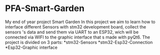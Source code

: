 # PFA-Smart-Garden
My end of year project Smart Garden
In this project we aim to learn how to interface different Sensors with stm32 development board,
collect the sensors 's data and send them via UART to an ESP32,
wich will be connected via WIFI to the graphic interface that s made with pyQt6.
The project is divided on 3 parts:
  *stm32-Sensors
  *stm32-Esp32-Connection
  *Esp32-Graphic interface
